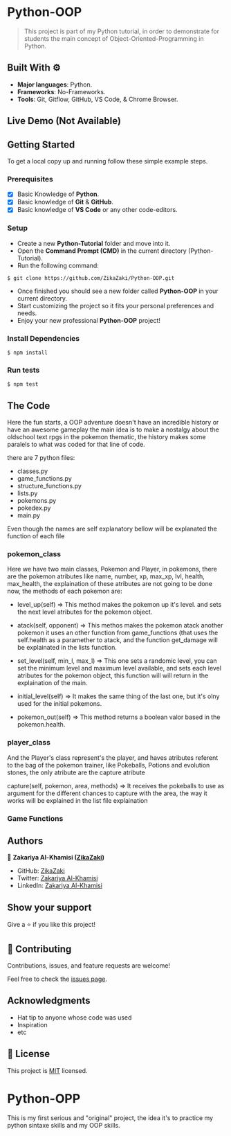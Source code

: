# Python-OOP

> This project is part of my Python tutorial, in order to demonstrate for students the main concept of Object-Oriented-Programming in Python.

## Built With ⚙️

- **Major languages**: Python.
- **Frameworks**: No-Frameworks.
- **Tools**: Git, Gitflow, GitHub, VS Code, & Chrome Browser.

## Live Demo (Not Available)

## Getting Started

To get a local copy up and running follow these simple example steps.

### Prerequisites

- [x] Basic Knowledge of **Python**.
- [x] Basic knowledge of **Git** & **GitHub**.
- [x] Basic knowledge of **VS Code** or any other code-editors.

### Setup

- Create a new **Python-Tutorial** folder and move into it.
- Open the **Command Prompt (CMD)** in the current directory (Python-Tutorial).
- Run the following command:

```
$ git clone https://github.com/ZikaZaki/Python-OOP.git
```

- Once finished you should see a new folder called **Python-OOP** in your current directory.
- Start customizing the project so it fits your personal preferences and needs.
- Enjoy your new professional **Python-OOP** project!

### Install Dependencies

```
$ npm install
```

### Run tests

```
$ npm test
```

## The Code

  Here the fun starts, a OOP adventure doesn't have an incredible history or have an awesome gameplay
the main idea is to make a nostalgy about the oldschool text rpgs in the pokemon thematic, the history
makes some paralels to what was coded for that line of code.

there are 7 python files:

- classes.py
- game_functions.py
- structure_functions.py
- lists.py
- pokemons.py
- pokedex.py
- main.py

Even though the names are self explanatory bellow will be explanated the function of each file

### pokemon_class
  
  Here we have two main classes, Pokemon and Player, in pokemons, there are the pokemon atributes
like name, number, xp, max_xp, lvl, health, max_health, the explaination of these atributes are not going
to be done now, the methods of each pokemon are:

- level_up(self)                  =>         This method makes the pokemon up it's level. and
                                         sets the next level atributes for the pokemon object.

- atack(self, opponent)           =>         This methos makes the pokemon atack another pokemon 
                                         it uses an other function from game_functions (that
                                         uses the self.health as a paramether to atack, and the
                                         function get_damage will be explainated in the lists
                                         function.

- set_level(self, min_l, max_l)   =>         This one sets a randomic level, you can set the 
                                         minimum level and maximum level available, and sets each
                                         level atributes for the pokemon object, this function
                                         will will return in the explaination of the main.

- initial_level(self)             =>         It makes the same thing of the last one, but it's
                                         olny used for the initial pokemons.
                                         
- pokemon_out(self)               =>         This method returns a boolean valor based in the 
                                         pokemon.health.

### player_class
                                         
  And the Player's class represent's the player, and haves atributes referent to the bag of the
pokemon trainer, like Pokeballs, Potions and evolution stones, the only atribute are the capture atribute

capture(self, pokemon, area, methods)      =>      It receives the pokeballs to use as argument for the different 
                                                 chances to capture with the area, the way it works will be explained
                                                 in the list file explaination
                                                 
### Game Functions 

## Authors

👤 **Zakariya Al-Khamisi ([ZikaZaki](https://github.com/ZikaZaki))**

- GitHub: [ZikaZaki](https://github.com/ZikaZaki)
- Twitter: [Zakariya Al-Khamisi](https://twitter.com/ZakariyaKhamisi)
- LinkedIn: [Zakariya Al-Khamisi](https://www.linkedin.com/in/zakariyaalkhamisisap/)

## Show your support

Give a ⭐️ if you like this project!

## 🤝 Contributing

Contributions, issues, and feature requests are welcome!

Feel free to check the [issues page](../../issues/).

## Acknowledgments

- Hat tip to anyone whose code was used
- Inspiration
- etc

## 📝 License

This project is [MIT](./LICENSE) licensed.


# Python-OPP

  This is my first serious and "original" project, the idea it's to practice my python sintaxe skills
and my OOP skills.

